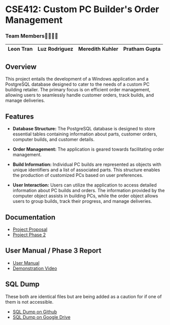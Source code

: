 # CSE412: Custom PC Builder's Order Management

### Team Members🫱🏻‍🫲🏾
|Leon Tran|Luz Rodriguez|Meredith Kuhler|Pratham Gupta|
|----|----|----|----|

## Overview

This project entails the development of a Windows application and a PostgreSQL database designed to cater to the needs of a custom PC building retailer. The primary focus is on efficient order management, allowing users to seamlessly handle customer orders, track builds, and manage deliveries.

## Features

- **Database Structure:** The PostgreSQL database is designed to store essential tables containing information about parts, customer orders, computer builds, and customer details.

- **Order Management:** The application is geared towards facilitating order management.
  
- **Build Information:** Individual PC builds are represented as objects with unique identifiers and a list of associated parts. This structure enables the production of customized PCs based on user preferences.

- **User Interaction:** Users can utilize the application to access detailed information about PC builds and orders. The information provided by the computer object assists in building PCs, while the order object allows users to group builds, track their progress, and manage deliveries.


## Documentation
- [Project Proposal](https://docs.google.com/document/d/1l8wrKWwqJqVfAqrUKCL4EuCQ35Ylrj1vcoXfyGUewtw/edit)
- [Project Phase 2](https://docs.google.com/document/d/12J8TuxrYpvXsVWXexZ6slrpkod9odAMZw5sVmzJfnRU/edit#heading=h.g0ogl328zari)

## User Manual / Phase 3 Report
- [User Manual](https://docs.google.com/document/d/1V3LkDYAW8S25_7CXanJEaDjF3wUUEY3c-rlaNIcBETc/edit?usp=sharing)
- [Demonstration Video](https://youtu.be/eyevTiNYc5o)

## SQL Dump
These both are identical files but are being added as a caution for if one of them is not accessible.
- [SQL Dump on Github](https://github.com/leonltran/CSE412_PCBusinessApp/tree/main/SQL%20Dump)
- [SQL Dump on Google Drive](https://drive.google.com/drive/folders/1Id3UPnOc9_12-02iqsPHehMQynnPkVpi?usp=sharing)
